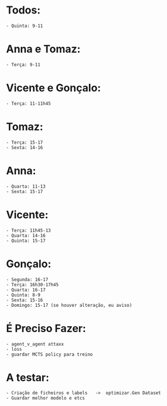 # Todos:

    - Quinta: 9-11

# Anna e Tomaz:

    - Terça: 9-11

# Vicente e Gonçalo:

    - Terça: 11-11h45

# Tomaz:

    - Terça: 15-17
    - Sexta: 14-16 

# Anna:

    - Quarta: 11-13
    - Sexta: 15-17

# Vicente:

    - Terça: 11h45-13
    - Quarta: 14-16
    - Quinta: 15-17

# Gonçalo:

    - Segunda: 16-17
    - Terça: 16h30-17h45
    - Quarta: 16-17
    - Quinta: 8-9
    - Sexta: 15-16
    - Domingo: 15-17 (se houver alteração, eu aviso)



# É Preciso Fazer:

    - agent_v_agent attaxx
    - loss
    - guardar MCTS policy para treino


# A testar:

    - Criação de ficheiros e labels   ->  optimizar.Gen Dataset 
    - Guardar melhor modelo e etcs